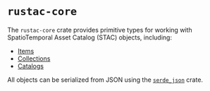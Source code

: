 # `rustac-core`

The `rustac-core` crate provides primitive types for working with SpatioTemporal Asset Catalog (STAC)
objects, including:

* [Items](https://github.com/radiantearth/stac-spec/blob/master/item-spec/item-spec.md)
* [Collections](https://github.com/radiantearth/stac-spec/blob/master/collection-spec/collection-spec.md)
* [Catalogs](https://github.com/radiantearth/stac-spec/blob/master/catalog-spec/catalog-spec.md)

All objects can be serialized from JSON using the [`serde_json`] crate.

[`serde_json`]: https://docs.serde.rs/serde_json/ 